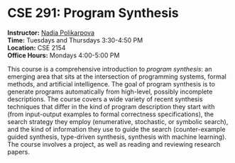 # CSE 291: Program Synthesis

**Instructor:** [Nadia Polikarpova](https://cseweb.ucsd.edu/~npolikarpova/) <br/>
**Time:** Tuesdays and Thursdays 3:30-4:50 PM <br/>
**Location:** CSE 2154 <br/>
**Office Hours:** Mondays 4:00-5:00 PM <br/> 

This course is a comprehensive introduction to *program synthesis*: an emerging area that sits at the intersection of programming systems, formal methods, and artificial intelligence. The goal of program synthesis is to generate programs automatically from high-level, possibly incomplete descriptions. The course covers a wide variety of recent synthesis techniques that differ in the kind of program description they start with (from input-output examples to formal correctness specifications), the search strategy they employ (enumerative, stochastic, or symbolic search), and the kind of information they use to guide the search (counter-example guided synthesis, type-driven synthesis, synthesis with machine learning). The course involves a project, as well as reading and reviewing research papers.

